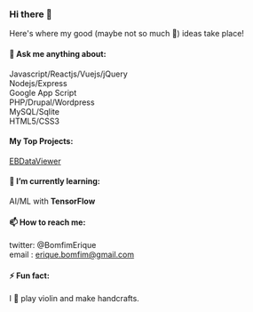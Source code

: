 ### Hi there 👋

Here's where my good (maybe not so much 🤣) ideas take place!

#### 💬 Ask me anything about:

Javascript/Reactjs/Vuejs/jQuery<br>
Nodejs/Express<br>
Google App Script<br>
PHP/Drupal/Wordpress<br>
MySQL/Sqlite<br>
HTML5/CSS3<br>

#### My Top Projects:
[EBDataViewer](https://github.com/eriquebomfim/ebdataviewer)

#### 🌱 I’m currently learning: 
AI/ML with **TensorFlow**

#### 📫 How to reach me:

twitter: @BomfimErique<br>
email  : erique.bomfim@gmail.com<br>

#### ⚡ Fun fact:

I 🧡 play violin and make handcrafts.

<!--
**eriquebomfim/eriquebomfim** is a ✨ _special_ ✨ repository because its `README.md` (this file) appears on your GitHub profile.

Here are some ideas to get you started:

- 🔭 I’m currently working on ...
- 🌱 I’m currently learning ...
- 👯 I’m looking to collaborate on ...
- 🤔 I’m looking for help with ...
- 💬 Ask me about ...
- 📫 How to reach me: ...
- 😄 Pronouns: ...
- ⚡ Fun fact: ...
-->


